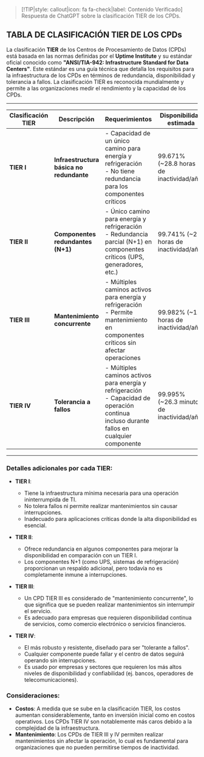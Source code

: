 > [!TIP|style: callout|icon: fa fa-check|label: Contenido Verificado]
> Respuesta de ChatGPT sobre la clasificación TIER de los CPDs.

## TABLA DE CLASIFICACIÓN TIER DE LOS CPDs <!-- {docsify-ignore} -->

La clasificación **TIER** de los Centros de Procesamiento de Datos (CPDs) está basada en las normas definidas por el **Uptime Institute** y su estándar oficial conocido como **"ANSI/TIA-942: Infrastructure Standard for Data Centers"**. Este estándar es una guía técnica que detalla los requisitos para la infraestructura de los CPDs en términos de redundancia, disponibilidad y tolerancia a fallos. La clasificación TIER es reconocida mundialmente y permite a las organizaciones medir el rendimiento y la capacidad de los CPDs.

---

| **Clasificación TIER** | **Descripción**                                                                                                                | **Requerimientos**                                                                                                                         | **Disponibilidad estimada**          | **Uso típico**                                                                 |
|------------------------|-------------------------------------------------------------------------------------------------------------------------------|--------------------------------------------------------------------------------------------------------------------------------------------|--------------------------------------|--------------------------------------------------------------------------------|
| **TIER I**             | **Infraestructura básica no redundante**                                                                                       | - Capacidad de un único camino para energía y refrigeración<br>- No tiene redundancia para los componentes críticos                         | 99.671% (~28.8 horas de inactividad/año) | - Pequeñas empresas o startups<br>- No se requiere alta disponibilidad.        |
| **TIER II**            | **Componentes redundantes (N+1)**                                                                                              | - Único camino para energía y refrigeración<br>- Redundancia parcial (N+1) en componentes críticos (UPS, generadores, etc.)                 | 99.741% (~22 horas de inactividad/año)   | - Pequeñas y medianas empresas<br>- Tolerancia moderada a fallos.              |
| **TIER III**           | **Mantenimiento concurrente**                                                                                                  | - Múltiples caminos activos para energía y refrigeración<br>- Permite mantenimiento en componentes críticos sin afectar operaciones          | 99.982% (~1.6 horas de inactividad/año) | - Empresas medianas y grandes<br>- Aplicaciones críticas con demanda alta.     |
| **TIER IV**            | **Tolerancia a fallos**                                                                                                        | - Múltiples caminos activos para energía y refrigeración<br>- Capacidad de operación continua incluso durante fallos en cualquier componente | 99.995% (~26.3 minutos de inactividad/año) | - Corporaciones globales<br>- Servicios financieros, telecomunicaciones, etc.  |

---

### **Detalles adicionales por cada TIER:** <!-- {docsify-ignore} -->

- **TIER I**:
  - Tiene la infraestructura mínima necesaria para una operación ininterrumpida de TI.
  - No tolera fallos ni permite realizar mantenimientos sin causar interrupciones.
  - Inadecuado para aplicaciones críticas donde la alta disponibilidad es esencial.
  
- **TIER II**:
  - Ofrece redundancia en algunos componentes para mejorar la disponibilidad en comparación con un TIER I.
  - Los componentes N+1 (como UPS, sistemas de refrigeración) proporcionan un respaldo adicional, pero todavía no es completamente inmune a interrupciones.

- **TIER III**:
  - Un CPD TIER III es considerado de "mantenimiento concurrente", lo que significa que se pueden realizar mantenimientos sin interrumpir el servicio.
  - Es adecuado para empresas que requieren disponibilidad continua de servicios, como comercio electrónico o servicios financieros.

- **TIER IV**:
  - El más robusto y resistente, diseñado para ser "tolerante a fallos".
  - Cualquier componente puede fallar y el centro de datos seguirá operando sin interrupciones.
  - Es usado por empresas y sectores que requieren los más altos niveles de disponibilidad y confiabilidad (ej. bancos, operadores de telecomunicaciones).

### Consideraciones: <!-- {docsify-ignore} -->
- **Costos**: A medida que se sube en la clasificación TIER, los costos aumentan considerablemente, tanto en inversión inicial como en costos operativos. Los CPDs TIER IV son notablemente más caros debido a la complejidad de la infraestructura.
- **Mantenimiento**: Los CPDs de TIER III y IV permiten realizar mantenimientos sin afectar la operación, lo cual es fundamental para organizaciones que no pueden permitirse tiempos de inactividad. 